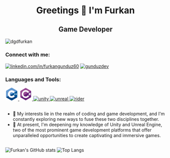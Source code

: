 <h1 align="center">Greetings 👋 I'm Furkan</h1>
<h2 align="center">Game Developer</h2>

<p align="left"> <img src="https://komarev.com/ghpvc/?username=dgdfurkan&label=Profile%20views&color=0e75b6&style=flat" alt="dgdfurkan" /> </p>

<h3 align="left">Connect with me:</h3>
<p align="left">
<a href="https://linkedin.com/in/linkedin.com/in/furkangunduz60" target="blank"><img align="center" src="https://raw.githubusercontent.com/rahuldkjain/github-profile-readme-generator/master/src/images/icons/Social/linked-in-alt.svg" alt="linkedin.com/in/furkangunduz60" height="30" width="40" /></a>
<a href="https://discord.gg/gunduzdev" target="blank"><img align="center" src="https://raw.githubusercontent.com/rahuldkjain/github-profile-readme-generator/master/src/images/icons/Social/discord.svg" alt="gunduzdev" height="30" width="40" /></a>
</p>

<h3 align="left">Languages and Tools:</h3>
<p align="left"> <a href="https://www.w3schools.com/cpp/" target="_blank" rel="noreferrer"> <img src="https://raw.githubusercontent.com/devicons/devicon/master/icons/cplusplus/cplusplus-original.svg" alt="cplusplus" width="40" height="40"/> </a> <a href="https://www.w3schools.com/cs/" target="_blank" rel="noreferrer"> <img src="https://raw.githubusercontent.com/devicons/devicon/master/icons/csharp/csharp-original.svg" alt="csharp" width="40" height="40"/> </a> <a href="https://unity.com/" target="_blank" rel="noreferrer"> <img src="https://www.vectorlogo.zone/logos/unity3d/unity3d-icon.svg" alt="unity" width="40" height="40"/> </a> <a href="https://unrealengine.com/" target="_blank" rel="noreferrer"> <img src="https://raw.githubusercontent.com/kenangundogan/fontisto/036b7eca71aab1bef8e6a0518f7329f13ed62f6b/icons/svg/brand/unreal-engine.svg" alt="unreal" width="40" height="40"/> </a> <a href="https://www.jetbrains.com/rider/" target="_blank" rel="noreferrer">
 <img src="https://upload.wikimedia.org/wikipedia/commons/6/6e/JetBrains_Rider_Icon.svg" alt="rider" width="40" height="40"/> </a> </p>


<h2 align="center"></h2>

- 👀 My interests lie in the realm of coding and game development, and I'm constantly exploring new ways to fuse these two disciplines together.
- 🌱 At present, I'm deepening my knowledge of Unity and Unreal Engine, two of the most prominent game development platforms that offer unparalleled opportunities to create captivating and immersive games.

<h2 align="center"></h2>

![Furkan's GitHub stats](https://github-readme-stats.vercel.app/api?username=dgdfurkan&show_icons=true&theme=transparent&rank_icon=github&hide_border=true)   ![Top Langs](https://github-readme-stats.vercel.app/api/top-langs/?username=dgdfurkan&layout=compact&theme=transparent&langs_count=8&hide_border=true)


